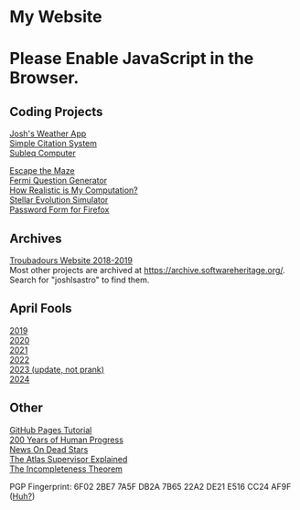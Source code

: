 # My Website

<noscript><h1>Please Enable JavaScript in the Browser.</h1></noscript>

<script>
if (!(location.toString().endsWith("april-fools-2025"))) {
  location = "pranks/2025";
}
</script>

## Coding Projects

[Josh's Weather App](weather)  
[Simple Citation System](simple_citations)  
[Subleq Computer](https://github.com/joshlsastro/subleq_cpu)  

[Escape the Maze](https://github.com/joshlsastro/Escape_The_Maze)  
[Fermi Question Generator](https://trinket.io/python/03800f644a)  
[How Realistic is My Computation?](landauer)  
[Stellar Evolution Simulator](https://github.com/joshlsastro/CS_462_Stellar_Evolution)  
[Password Form for Firefox](password_form.md)  

## Archives

[Troubadours Website 2018-2019](//troubasite.github.io)  
Most other projects are archived at <https://archive.softwareheritage.org/>. Search for "joshlsastro" to find them.

## April Fools

[2019](pranks/2019)  
[2020](pranks/2020)  
[2021](pranks/2021)  
[2022](pranks/2022)  
[2023 (update, not prank)](pranks/2023/update.md)  
[2024](pranks/2024)

## Other
[GitHub Pages Tutorial](gh_pages_tutorial.md)  
[200 Years of Human Progress](last_200_years.md)  
[News On Dead Stars](news-on-dead-stars)  
[The Atlas Supervisor Explained](atlas-os-explained)  
[The Incompleteness Theorem](Godel_Theorem.md)

PGP Fingerprint: 6F02 2BE7 7A5F DB2A 7B65 22A2 DE21 E516 CC24 AF9F ([Huh?](https://support.mozilla.org/en-US/kb/introduction-to-e2e-encryption))
